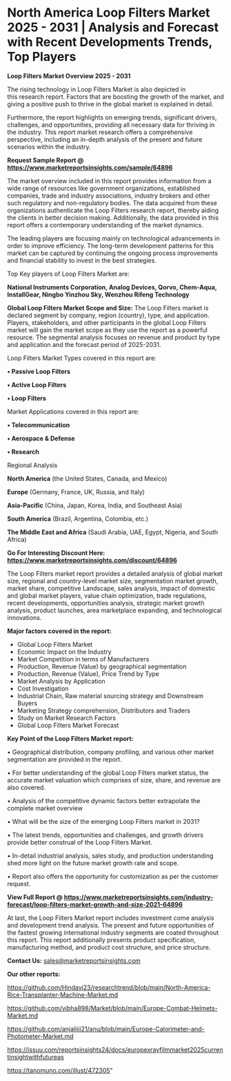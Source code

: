 # North America Loop Filters Market 2025 - 2031 | Analysis and Forecast with Recent Developments Trends, Top Players

<Strong> Loop Filters Market Overview 2025 - 2031</strong>

The rising technology in Loop Filters Market is also depicted in this research report. Factors that are boosting the growth of the market, and giving a positive push to thrive in the global market is explained in detail.

Furthermore, the report highlights on emerging trends, significant drivers, challenges, and opportunities, providing all necessary data for thriving in the industry. This report market research offers a comprehensive perspective, including an in-depth analysis of the present and future scenarios within the industry.

<strong>Request Sample Report @ <a href=https://www.marketreportsinsights.com/sample/64896>https://www.marketreportsinsights.com/sample/64896</a></strong>

The market overview included in this report provides information from a wide range of resources like government organizations, established companies, trade and industry associations, industry brokers and other such regulatory and non-regulatory bodies. The data acquired from these organizations authenticate the Loop Filters research report, thereby aiding the clients in better decision making. Additionally, the data provided in this report offers a contemporary understanding of the market dynamics.

The leading players are focusing mainly on technological advancements in order to improve efficiency. The long-term development patterns for this market can be captured by continuing the ongoing process improvements and financial stability to invest in the best strategies.

Top Key players of Loop Filters Market are:

<strong>National Instruments Corporation, Analog Devices, Qorvo, Chem-Aqua, InstallGear, Ningbo Yinzhou Sky, Wenzhou Rifeng Technology</strong>

<strong><b>Global Loop Filters Market Scope and Size:</b></strong>
The Loop Filters market is declared segment by company, region (country), type, and application. Players, stakeholders, and other participants in the global Loop Filters market will gain the market scope as they use the report as a powerful resource. The segmental analysis focuses on revenue and product by type and application and the forecast period of 2025-2031.

Loop Filters Market Types covered in this report are:

<strong>• Passive Loop Filters

• Active Loop Filters

• Loop Filters</strong>

Market Applications covered in this report are:

<strong>• Telecommunication

• Aerospace & Defense

• Research</strong> 

Regional Analysis

<strong>North America</strong> (the United States, Canada, and Mexico)

<strong>Europe</strong> (Germany, France, UK, Russia, and Italy)

<strong>Asia-Pacific</strong> (China, Japan, Korea, India, and Southeast Asia)

<strong>South America</strong> (Brazil, Argentina, Colombia, etc.)

<strong>The Middle East and Africa</strong> (Saudi Arabia, UAE, Egypt, Nigeria, and South Africa)

<strong>Go For Interesting Discount Here: <a href=https://www.marketreportsinsights.com/discount/64896>https://www.marketreportsinsights.com/discount/64896</a></strong>

The Loop Filters market report provides a detailed analysis of global market size, regional and country-level market size, segmentation market growth, market share, competitive Landscape, sales analysis, impact of domestic and global market players, value chain optimization, trade regulations, recent developments, opportunities analysis, strategic market growth analysis, product launches, area marketplace expanding, and technological innovations.

<strong><b>Major factors covered in the report:</b></strong>
<ul>
  <li>Global Loop Filters Market </li>
  <li>Economic Impact on the Industry</li>
  <li>Market Competition in terms of Manufacturers</li>
  <li>Production, Revenue (Value) by geographical segmentation</li>
  <li>Production, Revenue (Value), Price Trend by Type</li>
  <li>Market Analysis by Application</li>
  <li>Cost Investigation</li>
  <li>Industrial Chain, Raw material sourcing strategy and Downstream Buyers</li>
  <li>Marketing Strategy comprehension, Distributors and Traders</li>
  <li>Study on Market Research Factors</li>
  <li>Global Loop Filters Market Forecast</li>
</ul>

<strong><b>Key Point of the Loop Filters Market report:</b></strong>

• Geographical distribution, company profiling, and various other market segmentation are provided in the report.

• For better understanding of the global Loop Filters market status, the accurate market valuation which comprises of size, share, and revenue are also covered.

• Analysis of the competitive dynamic factors better extrapolate the complete market overview

• What will be the size of the emerging Loop Filters market in 2031?

• The latest trends, opportunities and challenges, and growth drivers provide better construal of the Loop Filters Market.

• In-detail industrial analysis, sales study, and production understanding shed more light on the future market growth rate and scope.

• Report also offers the opportunity for customization as per the customer request.

<strong><b>View Full Report @ <a href=https://www.marketreportsinsights.com/industry-forecast/loop-filters-market-growth-and-size-2021-64896>https://www.marketreportsinsights.com/industry-forecast/loop-filters-market-growth-and-size-2021-64896</a></b></strong>


At last, the Loop Filters Market report includes investment come analysis and development trend analysis. The present and future opportunities of the fastest growing international industry segments are coated throughout this report. This report additionally presents product specification, manufacturing method, and product cost structure, and price structure.

<strong>Contact Us:</strong>
sales@marketreportsinsights.com

<strong>Our other reports:</strong>

<a href=https://github.com/Hindavi23/researchtrend/blob/main/North-America-Rice-Transplanter-Machine-Market.md>https://github.com/Hindavi23/researchtrend/blob/main/North-America-Rice-Transplanter-Machine-Market.md</a>

<a href=https://github.com/vibha898/Market/blob/main/Europe-Combat-Helmets-Market.md>https://github.com/vibha898/Market/blob/main/Europe-Combat-Helmets-Market.md</a>

<a href=https://github.com/anjaliiii21/anu/blob/main/Europe-Calorimeter-and-Photometer-Market.md>https://github.com/anjaliiii21/anu/blob/main/Europe-Calorimeter-and-Photometer-Market.md</a>

<a href=https://issuu.com/reportsinsights24/docs/europexrayfilmmarket2025currentinsightwithfutureas>https://issuu.com/reportsinsights24/docs/europexrayfilmmarket2025currentinsightwithfutureas</a>

<a href=https://tanomuno.com/illust/472305>https://tanomuno.com/illust/472305</a>"
